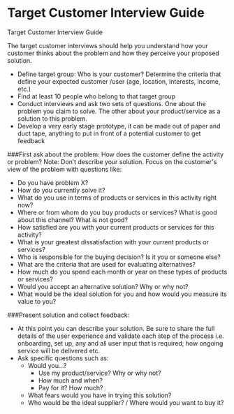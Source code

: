 # Target Customer Interview Guide

Target Customer Interview Guide
 
The target customer interviews should  help you understand how your customer thinks about the problem and how they perceive your proposed solution.

* Define target group: Who is your customer? Determine the criteria that define your expected customer /user (age, location, interests, income, etc.)
* Find at least 10 people who belong to that target group
* Conduct interviews and ask two sets of questions. One about the problem you claim to solve. The other about your product/service as a solution to this problem.  
* Develop a very early stage prototype, it can be made out of paper and duct tape, anything to put in front of a potential customer to get feedback
 
###First ask about the problem: 
How does the customer define the activity or problem? Note: Don’t describe your solution. Focus on the customer's view of the problem with questions like:
* Do you have problem X?
* How do you currently solve it?
* What do you use in terms of products or services in this activity right now?
* Where or from whom do you buy products or services? What is good about this channel? What is not good?
* How satisfied are you with your current products or services for this activity?
* What is your greatest dissatisfaction with your current products or services?
* Who is responsible for the buying decision? Is it you or someone else?
* What are the criteria that are used for evaluating alternatives?
* How much do you spend each month or year on these types of products or services?
* Would you accept an alternative solution? Why or why not?
* What would be the ideal solution for you and how would you measure its value to you?
 
###Present solution and collect feedback:
* At this point you can describe your solution. Be sure to share the full details of the user experience and validate each step of the process i.e. onboarding, set up, any and all user input that is required, how ongoing service will be delivered etc.
* Ask specific questions such as:
    * Would you…?
        * Use my product/service? Why or why not?
        *  How much and when?
        *  Pay for it? How much?
    *  What fears would you have in trying this solution?
    *  Who would be the ideal supplier? / Where would you want to buy it?
